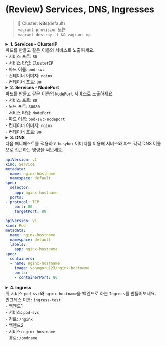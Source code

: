 # (Review) Services, DNS, Ingresses

> 📘 Cluster: **k8s**(default)
<br> `vagrant provision` 또는
<br> `vagrant destroy -f && vagrant up`

<details>
<summary><b>1. Services - ClusterIP</b>
<br>  파드를 만들고 같은 이름의 서비스로 노출하세요.
<br> - 서비스 포트: <code>80</code>
<br> - 서비스 타입: <code>ClusterIP</code>
<br> - 파드 이름: <code>pod-svc</code>
<br> - 컨테이너 이미지: <code>nginx</code>
<br> - 컨테이너 포트: <code>80</code>
</summary>

```sh
$ k run pod-svc --image=nginx --port=80
$ k expose pod pod-svc --port=80 --target-port=80 # --type=ClusterIP(default)
```

확인

```sh
$ k run test-svc --image=busybox --restart=Never --rm -it -- wget -O- pod-svc
```

</details>

<details>
<summary><b>2. Services - NodePort</b>
<br>  파드를 만들고 같은 이름의 <code>NodePort</code> 서비스로 노출하세요.
<br> - 서비스 포트: <code>80</code>
<br> - 노드 포트: <code>30080</code>
<br> - 서비스 타입: <code>NodePort</code>
<br> - 파드 이름: <code>pod-svc-nodeport</code>
<br> - 컨테이너 이미지: <code>nginx</code>
<br> - 컨테이너 포트: <code>80</code>
</summary>

```sh
$ k run pod-svc-nodeport --image=nginx --port=80
$ k expose pod pod-svc-nodeport --port=80 --target-port=80 --type=NodePort --node-port=30080
```

확인

```sh
$ curl localhost:30080
# 또는 노드의 다른 IP 사용
# curl 192.168.1.2:30080
# curl 192.168.1.3:30080
# curl 192.168.1.4:30080
```


</details>

<details>
<summary><b>3. DNS</b>
<br> 다음 매니페스트를 적용하고 <code>busybox</code> 이미지를 이용해 서비스와 파드 각각 DNS 이름으로 접근하는 명령을 써보세요.
</summary>

```sh
# 서비스 DNS 요청
$ k run test-svc-dns --image=busybox --restart=Never --rm -it -- wget -O- nginx-hostname
# 또는 k run test-svc-dns --image=busybox --restart=Never --rm -it -- wget -O- nginx-hostname.default.svc.cluster.local
# 또는 k run test-svc-dns --image=busybox --restart=Never --rm -it -- wget -O- nginx-hostname.default.svc
# 또는 k run test-svc-dns --image=busybox --restart=Never --rm -it -- wget -O- nginx-hostname.default

# 파드 DNS 요청
$ k get pod nginx-hostname -owide # IP 확인 후 .을 -로 변경
$ POD_DNS=10-101-146-21 # 예시
# 또는 POD_DNS=10-101-146-21.default.pod.cluster.local
# 또는 POD_DNS=10-101-146-21.default.pod
# 명령으로 만드는 방법
# POD_DNS=$(k get pod nginx-hostname -ojsonpath='{.status.podIP}' | sed 's/\./-/g')
# 또는 POD_DNS=$(k get pod nginx-hostname -oyaml | yq .status.podIP | sed 's/\./-/g')
$ k run test-pod-dns --image=busybox --restart=Never --rm -it -- wget -O- $POD_IP
```

</details>

```yaml
apiVersion: v1
kind: Service
metadata:
  name: nginx-hostname
  namespace: default
spec:
  selector:
    app: nginx-hostname
  ports:
- protocol: TCP
    port: 80
    targetPort: 80
---
apiVersion: v1
kind: Pod
metadata:
  name: nginx-hostname
  namespace: default
  labels:
    app: nginx-hostname
spec:
  containers:
  - name: nginx-hostname
    image: vonogoru123/nginx-hostname
    ports:
    - containerPort: 80
```

<details>
<summary><b>4. Ingress</b>
<br> 위 서비스 <code>pod-svc</code>와 <code>nginx-hostname</code>을 백엔드로 하는 <code>Ingress</code>를 만들어보세요.
<br> 인그레스 이름: <code>ingress-test</code>
<br> - 백엔드1
<br>   - 서비스: <code>pod-svc</code>
<br>   - 경로: <code>/nginx</code>
<br> - 백엔드2
<br>   - 서비스: <code>nginx-hostname</code>
<br>   - 경로: <code>/podname</code>
</summary>

```yaml
apiVersion: networking.k8s.io/v1
kind: Ingress
metadata:
  name: ingress-test
  namespace: default
  annotations:
    nginx.ingress.kubernetes.io/rewrite-target: /
spec:
  rules:
  - http:
      paths:
      - path: /nginx
        pathType: Prefix
        backend:
          service:
            name: pod-svc
            port:
              number: 80
      - path: /podname
        pathType: Prefix
        backend:
          service:
            name: nginx-hostname
            port:
              number: 80
```

</details>